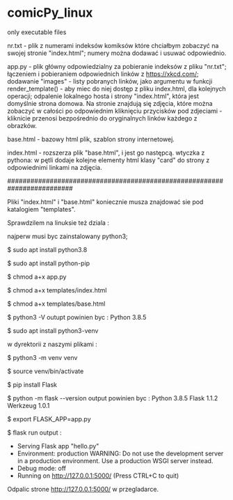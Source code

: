# comicPy_linux
only executable files


nr.txt - plik z numerami indeksów komiksów które chciałbym zobaczyć na swojej stronie "index.html"; numery można dodawać i usuwać odpowiednio.

app.py - plik główny odpowiedzialny za pobieranie indeksów z pliku "nr.txt"; łączeniem i pobieraniem odpowiednich linków z https://xkcd.com/; dodawanie "images" - listy pobranych linków, jako argumentu w funkcji render_template() - aby miec do niej dostęp z pliku index.html, dla kolejnych operacji; odpalenie lokalnego hosta i strony "index.html", która jest domyślnie strona domowa. Na stronie znajdują się zdjęcia, które można zobaczyć w całości po odpowiednim kliknięciu przycisków pod zdjeciami - kliknicie przenosi bezpośrednio do oryginalnych linków każdego z obrazków.

base.html - bazowy html plik, szablon strony internetowej.

index.html - rozszerza plik "base.html", i jest go następcą. wtyczka z pythona: w pętli dodaje kolejne elementy html klasy "card" do strony z odpowiednimi linkami na zdjęcia.





#########################################################################

Pliki "index.html" i "base.html" koniecznie musza znajdować sie pod katalogiem "templates".

Sprawdzilem na linuksie też dziala : 

najperw musi byc zainstalowany python3;

$ sudo apt install python3.8

$ sudo apt install python-pip

$ chmod a+x app.py

$ chmod a+x templates/index.html

$ chmod a+x templates/base.html

$ python3 -V
  outupt powinien byc :
  Python 3.8.5

$ sudo apt install python3-venv

w dyrektorii z naszymi plikami :

$ python3 -m venv venv

$ source venv/bin/activate

$ pip install Flask

$ python -m flask --version
  output powinien byc :
  Python 3.8.5
  Flask 1.1.2
  Werkzeug 1.0.1

$ export FLASK_APP=app.py

$ flask run
  output : 
  * Serving Flask app "hello.py"
  * Environment: production
    WARNING: Do not use the development server in a production environment.
    Use a production WSGI server instead.
  * Debug mode: off
  * Running on http://127.0.0.1:5000/ (Press CTRL+C to quit)

Odpalic strone http://127.0.0.1:5000/ w przegladarce.
